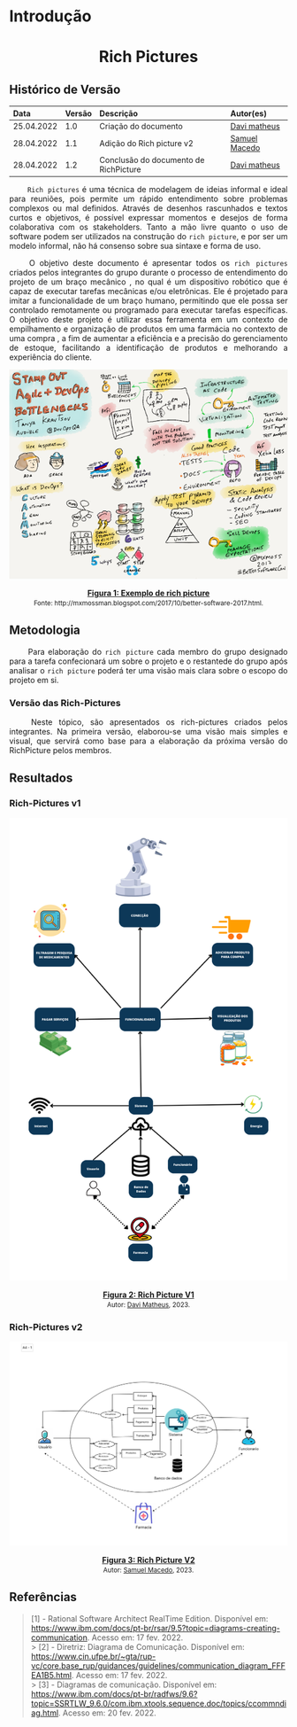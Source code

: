 # Introdução

<!-- Adicionar explicação do que é o documento de visão e sua finalidade -->


# <center> Rich Pictures

## Histórico de Versão<br>
|    Data    | Versão | Descrição            | Autor(es)       |
| :- | :- | :- | :- |
| 25.04.2022 |  1.0   | Criação do documento | [Davi matheus](https://github.com/DaviMatheus) |
| 28.04.2022 |  1.1   | Adição do Rich picture v2 | [Samuel Macedo](https://github.com/Samuelcastro7) |
|28.04.2022  | 1.2    | Conclusão do documento de RichPicture | [Davi matheus](https://github.com/DaviMatheus) |

<p align="justify">&emsp;&emsp;
<code>Rich pictures</code> é uma técnica de modelagem de ideias informal e ideal para reuniões, pois permite um rápido entendimento sobre problemas complexos ou mal definidos. Através de desenhos rascunhados e textos curtos e objetivos, é possível expressar momentos e desejos de forma colaborativa com os stakeholders. Tanto a mão livre quanto o uso de software podem ser utilizados na construção do <code>rich picture</code>, e por ser um modelo informal, não há consenso sobre sua sintaxe e forma de uso.
</p>
<p align="justify">&emsp;&emsp;
O objetivo deste documento é apresentar todos os <code>rich pictures</code> criados pelos integrantes do grupo durante o processo de entendimento do projeto de um braço mecânico , no qual é um dispositivo robótico que é capaz de executar tarefas mecânicas e/ou eletrônicas. Ele é projetado para imitar a funcionalidade de um braço humano, permitindo que ele possa ser controlado remotamente ou programado para executar tarefas específicas. O objetivo deste projeto é utilizar essa ferramenta em um contexto de empilhamento e organização de produtos em uma farmácia no contexto de uma compra , a fim de aumentar a eficiência e a precisão do gerenciamento de estoque, facilitando a identificação de produtos e melhorando a experiência do cliente.
</p>



<p align='center'>
    <img src='./assets/documento_visao/RichPicture.png'>
    <figcaption align='center'>
        <b>
            <a href='./assets/documento_visao/RichPicture.png'>
               Figura 1: Exemplo de rich picture
            </a>
        </b>   
        <br>
        <small>Fonte: http://mxmossman.blogspot.com/2017/10/better-software-2017.html.</small>
    </figcaption>
</p>

## Metodologia
<p align="justify">&emsp;&emsp;
 Para elaboração do <code>rich picture</code> cada membro do grupo designado para a tarefa confecionará um sobre o projeto e o restantede do grupo após analisar o <code>rich picture</code> poderá ter uma visão mais clara sobre o escopo do projeto em si.
</p>

### Versão das Rich-Pictures 

<p align="justify">&emsp;&emsp;
Neste tópico, são apresentados os rich-pictures criados pelos integrantes. Na primeira versão, elaborou-se uma visão mais simples e visual, que servirá como base para a elaboração da próxima versão do RichPicture pelos membros.
</p>

## Resultados

### Rich-Pictures v1

<p align='center'>
    <img src='./assets/documento_visao/RichPicture_Davi.png'>
    <figcaption align='center'>
        <b>
            <a href='./assets/documento_visao/RichPicture_Davi.png''>
               Figura 2: Rich Picture V1
            </a>
        </b>   
        <br>
        <small>Autor: <a href='https://github.com/DaviMatheus'>Davi Matheus</a>, 2023.</small>
    </figcaption>
</p>

### Rich-Pictures v2

<p align='center'>
    <img src='./assets/documento_visao/RichPicture_Samuel.png'>
    <figcaption align='center'>
        <b>
            <a href='./assets/documento_visao/RichPicture_Samuel.png'>
               Figura 3: Rich Picture V2
            </a>
        </b>   
        <br>
        <small>Autor: <a href='https://github.com/Samuelcastro7'>Samuel Macedo</a>, 2023.</small>
    </figcaption>
</p>


## Referências

> [1] - Rational Software Architect RealTime Edition. Disponível em: <https://www.ibm.com/docs/pt-br/rsar/9.5?topic=diagrams-creating-communication>. Acesso em: 17 fev. 2022. <br> > [2] - Diretriz: Diagrama de Comunicação. Disponível em: <https://www.cin.ufpe.br/~gta/rup-vc/core.base_rup/guidances/guidelines/communication_diagram_FFFEA1B5.html>. Acesso em: 17 fev. 2022. <br> > [3] - Diagramas de comunicação. Disponível em: <https://www.ibm.com/docs/pt-br/radfws/9.6?topic=SSRTLW_9.6.0/com.ibm.xtools.sequence.doc/topics/ccommndiag.html>. Acesso em: 20 fev. 2022. <br>



